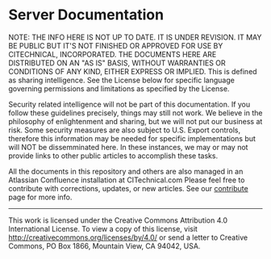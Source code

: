 Server Documentation
====================================================

NOTE: THE INFO HERE IS NOT UP TO DATE. IT IS UNDER REVISION. IT MAY BE PUBLIC BUT IT'S NOT FINISHED OR APPROVED FOR USE BY CITECHNICAL, INCORPORATED. THE DOCUMENTS HERE ARE DISTRIBUTED ON AN "AS IS" BASIS, WITHOUT WARRANTIES OR CONDITIONS OF ANY KIND, EITHER EXPRESS OR IMPLIED. This is defined as sharing intelligence. See the License below for specific language governing permissions and limitations as specified by the License.

Security related intelligence will not be part of this documentation. If you follow these guidelines precisely, things may still not work. We believe in the philosophy of enlightenment and sharing, but we will not put our business at risk. Some security measures are also subject to U.S. Export controls, therefore this information may be needed for specific implementations but will NOT be dissemminated here. In these instances, we may or may not provide links to other public articles to accomplish these tasks.

All the documents in this repository and others are also managed in an Atlassian Confluence installation at CITechnical.com Please feel free to contribute with corrections, updates, or new articles. See our [contribute](https://github.com/citechnical/server-docs/blob/master/CONTRIBUTING.md) page for more info.

***

This work is licensed under the Creative Commons Attribution 4.0 International License. To view a copy of this license, visit http://creativecommons.org/licenses/by/4.0/ or send a letter to Creative Commons, PO Box 1866, Mountain View, CA 94042, USA.
